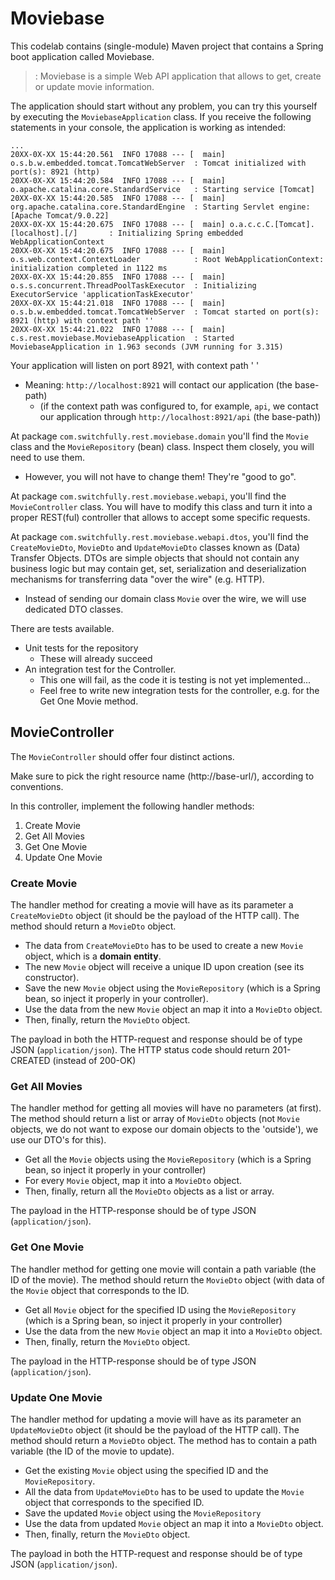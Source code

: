 # Moviebase

This codelab contains (single-module) Maven project that contains a Spring boot application called Moviebase.

>: Moviebase is a simple Web API application that allows to get, create or update movie information.

The application should start without any problem, you can try this yourself by executing the `MoviebaseApplication` class.
If you receive the following statements in your console, the application is working as intended:

```
...
20XX-0X-XX 15:44:20.561  INFO 17088 --- [  main] o.s.b.w.embedded.tomcat.TomcatWebServer  : Tomcat initialized with port(s): 8921 (http)
20XX-0X-XX 15:44:20.584  INFO 17088 --- [  main] o.apache.catalina.core.StandardService   : Starting service [Tomcat]
20XX-0X-XX 15:44:20.585  INFO 17088 --- [  main] org.apache.catalina.core.StandardEngine  : Starting Servlet engine: [Apache Tomcat/9.0.22]
20XX-0X-XX 15:44:20.675  INFO 17088 --- [  main] o.a.c.c.C.[Tomcat].[localhost].[/]       : Initializing Spring embedded WebApplicationContext
20XX-0X-XX 15:44:20.675  INFO 17088 --- [  main] o.s.web.context.ContextLoader            : Root WebApplicationContext: initialization completed in 1122 ms
20XX-0X-XX 15:44:20.855  INFO 17088 --- [  main] o.s.s.concurrent.ThreadPoolTaskExecutor  : Initializing ExecutorService 'applicationTaskExecutor'
20XX-0X-XX 15:44:21.018  INFO 17088 --- [  main] o.s.b.w.embedded.tomcat.TomcatWebServer  : Tomcat started on port(s): 8921 (http) with context path ''
20XX-0X-XX 15:44:21.022  INFO 17088 --- [  main] c.s.rest.moviebase.MoviebaseApplication  : Started MoviebaseApplication in 1.963 seconds (JVM running for 3.315)
```

Your application will listen on port 8921, with context path ' '
- Meaning: `http://localhost:8921` will contact our application (the base-path)
    - (if the context path was configured to, for example, `api`, we contact our application through `http://localhost:8921/api` (the base-path)) 

At package `com.switchfully.rest.moviebase.domain` you'll find the `Movie` class and the `MovieRepository` (bean) class. 
Inspect them closely, you will need to use them.
- However, you will not have to change them! They're "good to go".

At package `com.switchfully.rest.moviebase.webapi`, you'll find the `MovieController` class. You will have to modify 
this class and turn it into a proper REST(ful) controller that allows to accept some specific requests.

At package `com.switchfully.rest.moviebase.webapi.dtos`, you'll find the `CreateMovieDto`, `MovieDto` and `UpdateMovieDto` classes known 
as (Data) Transfer Objects. DTOs are simple objects that should not contain any business logic but may contain get, set, 
serialization and deserialization mechanisms for transferring data "over the wire" (e.g. HTTP). 
- Instead of sending our domain class `Movie` over the wire, we will use dedicated DTO classes. 

There are tests available.
- Unit tests for the repository
    - These will already succeed
- An integration test for the Controller.
    - This one will fail, as the code it is testing is not yet implemented...
    - Feel free to write new integration tests for the controller, e.g. for the Get One Movie method.

## MovieController

The `MovieController` should offer four distinct actions.
 
Make sure to pick the right resource name (http://base-url/<resource-name>), according to conventions.
 
In this controller, implement the following handler methods:
1. Create Movie
2. Get All Movies
3. Get One Movie
4. Update One Movie
 
### Create Movie
 
The handler method for creating a movie will have as its parameter a `CreateMovieDto` object (it should be the 
payload of the HTTP call). The method should return a `MovieDto` object.
- The data from `CreateMovieDto` has to be used to create a new `Movie` object, which is a **domain entity**.
- The new `Movie` object will receive a unique ID upon creation (see its constructor).
- Save the new `Movie` object using the `MovieRepository` (which is a Spring bean, so inject it properly in your controller).
- Use the data from the new `Movie` object an map it into a `MovieDto` object.
- Then, finally, return the `MovieDto` object.

The payload in both the HTTP-request and response should be of type JSON (`application/json`). The HTTP status code 
should return 201-CREATED (instead of 200-OK)

### Get All Movies

The handler method for getting all movies will have no parameters (at first). The method should return a list or array 
of `MovieDto` objects (not `Movie` objects, we do not want to expose our domain objects to the 'outside'), 
we use our DTO's for this).
- Get all the `Movie` objects using the `MovieRepository` (which is a Spring bean, so inject it properly in your controller)
- For every `Movie` object, map it into a `MovieDto` object.
- Then, finally, return all the `MovieDto` objects as a list or array.

The payload in the HTTP-response should be of type JSON (`application/json`). 

### Get One Movie

The handler method for getting one movie will contain a path variable (the ID of the movie). The method should return 
the `MovieDto` object (with data of the `Movie` object that corresponds to the ID. 
- Get all `Movie` object for the specified ID using the `MovieRepository` (which is a Spring bean, so inject it properly in your controller)
- Use the data from the new `Movie` object an map it into a `MovieDto` object.
- Then, finally, return the `MovieDto` object.

The payload in the HTTP-response should be of type JSON (`application/json`).

### Update One Movie
 
The handler method for updating a movie will have as its parameter an `UpdateMovieDto` object (it should be the 
payload of the HTTP call). The method should return a `MovieDto` object. The method has to contain a path variable (the ID of the movie to update).
- Get the existing `Movie` object using the specified ID and the `MovieRepository`.
- All the data from `UpdateMovieDto` has to be used to update the `Movie` object that corresponds to the specified ID.
- Save the updated `Movie` object using the `MovieRepository`
- Use the data from updated `Movie` object an map it into a `MovieDto` object.
- Then, finally, return the `MovieDto` object.

The payload in both the HTTP-request and response should be of type JSON (`application/json`).
